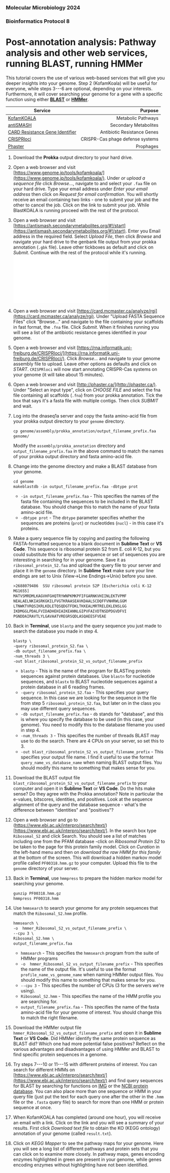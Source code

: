 ### Molecular Microbiology 2024
### Bioinformatics Protocol 8
# Post-annotation analysis: Pathway analysis and other web services, running BLAST, running HMMer
This tutorial covers the use of various web-based services that will give you deeper insights into your genome. Step 2 (KofamKoala) will be useful for everyone, while steps 3---6 are optional, depending on your interests. Furthermore, it will cover searching your genome for a gene with a specific function using either [**BLAST**](https://blast.ncbi.nlm.nih.gov/Blast.cgi) or [**HMMer**](http://hmmer.org/).

Service | Purpose
--------|--------:
[KofamKOALA](https://www.genome.jp/tools/kofamkoala/) | Metabolic Pathways
[antiSMASH](https://antismash.secondarymetabolites.org/#!/start) | Secondary Metabolites
[CARD Resistance Gene Identifier](https://card.mcmaster.ca/analyze/rgi) | Antibiotic Resistance Genes
[CRISPRloci](https://rna.informatik.uni-freiburg.de/CRISPRloci/) | CRISPR-Cas phage defense systems
[Phaster](http://phaster.ca/) | Prophages

1. Download the **Prokka** output directory to your hard drive.

2. Open a web browser and visit [https://www.genome.jp/tools/kofamkoala/](https://www.genome.jp/tools/kofamkoala/). Under *or upload a sequence file* click *Browse...*, navigate to and select your `.faa` file on your hard drive. Type your email address under *Enter your email address* then click on *Request for email confirmation*. You will shortly receive an email containing two links - one to submit your job and the other to cancel the job. Click on the link to submit your job. While BlastKOALA is running proceed with the rest of the protocol.

3. Open a web browser and visit [https://antismash.secondarymetabolites.org/#!/start](https://antismash.secondarymetabolites.org/#!/start). Enter you Email address in the required field. Select *Upload File*, then click *Browse* and navigate your hard drive to the genbank file output from your prokka annotation (`.gbk` file). Leave other tickboxes as default and click on *Submit*. Continue with the rest of the protocol while it's running.
![antiSMASH Setup](antismash_setup.pdf)

4. Open a web browser and visit [https://card.mcmaster.ca/analyze/rgi](https://card.mcmaster.ca/analyze/rgi). Under "Upload FASTA Sequence Files" click "Browse..." and navigate to the file containing your scaffolds in fast format, the `.fna` file. Click *Submit*. When it finishes running you will see a list of the antibiotic resistance genes identified in your genome.

5. Open a web browser and visit [https://rna.informatik.uni-freiburg.de/CRISPRloci/](https://rna.informatik.uni-freiburg.de/CRISPRloci/). Click *Browse...* and navigate to your genome assembly file to upload. Leave other options as defaults and click on *START*. `CRISPRloci` will now start annotating CRISPR-Cas systems on your genome (it will take about 15 minutes).

6. Open a web browser and visit [http://phaster.ca/](http://phaster.ca/). Under "Select an input type", click on *CHOOSE FILE* and select the fna file containing all scaffolds (`.fna`) from your prokka annotation. Tick the box that says it's a fasta file with multiple contigs. Then click *SUBMIT* and wait.

7. Log into the dnaseq1a server
 and copy the fasta amino-acid file from your prokka output directory to your `genome` directory.

    ```
    cp genome/assembly/prokka_annotation/output_filename_prefix.faa genome/
    ```
    
    Modify the `assembly/prokka_annotation` directory and `output_filename_prefix.faa` in the above command to match the names of your prokka output directory and fasta amino-acid file.

8. Change into the genome directory and make a BLAST database from your genome.

    ```
    cd genome
    makeblastdb -in output_filename_prefix.faa -dbtype prot
    ```

    * `-in output_filename_prefix.faa` - This specifies the names of the fasta file containing the sequences to be included in the BLAST database. You should change this to match the name of your fasta amino-acid file.
    * `-dbtype prot` - The `dbtype` parameter specifies whether the sequences are proteins (`prot`) or nucleotides (`nucl`) - in this case it's proteins.

9. Make a query sequence file by copying and pasting the following FASTA-formatted sequence to a blank document in **Sublime Text** or **VS Code**. This sequence is ribosomal protein S2 from E. coli K-12, but you could substitute this for any other sequence or set of sequences you are interesting in searching for in your genome. Save it as `ribosomal_protein_S2.faa` and upload the query file to your server and place it in the `genome` directory. In **Sublime Text** make sure your line endings are set to Unix (View->Line Endings->Unix) before you save.

    ```
    >2688079486  SSU ribosomal protein S2P [Escherichia coli K-12 MG1655]
    MATVSMRDMLKAGVHFGHQTRYWNPKMKPFIFGARNKVHIINLEKTVPMF
    NEALAELNKIASRKGKILFVGTKRAASEAVKDAALSCDQFFVNHRWLGGM
    LTNWKTVRQSIKRLKDLETQSQDGTFDKLTKKEALMRTRELEKLENSLGG
    IKDMGGLPDALFVIDADHEHIAIKEANNLGIPVFAIVDTNSDPDGVDFVI
    PGNDDAIRAVTLYLGAVAATVREGRSQDLASQAEESFVEAE
    ```

10. Back in **Terminal**, use `blastp` and the query sequence you just made to search the database you made in step 4.

    ```
    blastp \
    -query ribosomal_protein_S2.faa \
    -db output_filename_prefix.faa \
    -num_threads 3 \
    -out blast_ribosomal_protein_S2_vs_output_filename_prefix
    ```

    * `blastp` - This is the name of the program for BLASTing protein sequences against protein databases. Use `blastn` for nucleotide sequences, and `blastx` to BLAST nucleotide sequences against a protein database in all 6 reading frames.
    * `-query ribosomal_protein_S2.faa` - This specifies your query sequence. In this case we are looking for the sequence in the file from step 5 `ribosomal_protein_S2.faa`, but later on in the class you may use different query sequences.
    *  `-db output_filename_prefix.faa` - `db` stands for "database", and this is where you specify the database to be used (in this case, your genome). You need to modify this to the database filename you used in step 4.
    * `-num_threads 3` - This specifies the number of threads BLAST may use to do the search. There are 4 CPUs on your server, so set this to 3.
    * `-out blast_ribosomal_protein_S2_vs_output_filename_prefix` - This specifies your output file name. I find it useful to use the format `query_name_vs_database_name` when naming BLAST output files. You should modify this name to something that makes sense for you.

11. Download the BLAST output file `blast_ribosomal_protein_S2_vs_output_filename_prefix` to your computer and open it in **Sublime Text** or **VS Code**. Do the hits make sense? Do they agree with the Prokka annotation? Note in particular the e-values, bitscores, identities, and positives. Look at the sequence alignment of the query and the database sequence - what's the difference between "identities" and "positives"?

12. Open a web browser and go to (https://www.ebi.ac.uk/interpro/search/text/)[https://www.ebi.ac.uk/interpro/search/text/]. In the search box type `Ribosomal_S2` and click Search. You should see a list of matches including one from the PFAM database -click on *Ribosomal Protein S2* to be taken to the page for this protein family model. Click on *Curation* in the left-hand menu and then on *download the raw HMM for this family* at the bottom of the screen. This will download a hidden markov model profile called `PF00318.hmm.gz` to your computer. Upload this file to the `genome` directory of your server.

13. Back in **Terminal**, use `hmmpress` to prepare the hidden markov model for searching your genome.

    ```
    gunzip PF00318.hmm.gz
    hmmpress PF00318.hmm
    ```

14. Use `hmmsearch` to search your genome for any protein sequences that match the `Ribosomal_S2.hmm` profile.

    ```
    hmmsearch \
    -o  hmmer_Ribosomal_S2_vs_output_filename_prefix \
    --cpu 3 \
    Ribosomal_S2.hmm \
    output_filename_prefix.faa
    ```

    * `hmmsearch` - This specifies the `hmmsearch` program from the suite of HMMer programs
    * `-o  hmmer_Ribosomal_S2_vs_output_filename_prefix` - This specifies the name of the output file. It's useful to use the format `profile_name_vs_genome_name` when naming HMMer output files. You should modify this name to something that makes sense for you.
    * `--cpu 3` - This specifies the number of CPUs (3 for the servers we're using).
    * `Ribosomal_S2.hmm` - This specifies the name of the HMM profile you are searching for.
    * `output_filename_prefix.faa` - This specifies the name of the fasta amino-acid file for your genome of interest. You should change this to match the right filename.

15. Download the HMMer output file `hmmer_Ribosomal_S2_vs_output_filename_prefix` and open it in **Sublime Text** or **VS Code**. Did HMMer identify the same protein sequence as BLAST did? Which one had more potential false positives? Reflect on the various advantages and disadvantages of using HMMer and BLAST to find specific protein sequences in a genome.

16. Try steps 7---10 or 11---15 with different proteins of interest. You can search for different HMMs on [https://www.ebi.ac.uk/interpro/search/text/](https://www.ebi.ac.uk/interpro/search/text/) and find query sequences for BLAST by searching for functions on [IMG](https://img.jgi.doe.gov) or the [NCBI protein database](https://ncbi.nlm.nih.gov/protein). You can also place more than one sequence or HMM in your query file (just put the text for each query one after the other in the `.hmm` file or the `.fasta` query file) to search for more than one HMM or protein sequence at once.

17. When KofamKOALA has completed (around one hour), you will receive an email with a link. Click on the link and you will see a summary of your results. First click *Download text file* to obtain the KO (KEGG ontology) annotation of your genome (called `result.txt`).

18. Click on *KEGG Mapper* to see the pathway maps for your genome. Here you will see a long list of different pathways and protein sets that you can click on to examine more closely. In pathway maps, genes encoding enzymes highlighted in green are present in your genome, while genes encoding enzymes without highlighting have not been identified.
